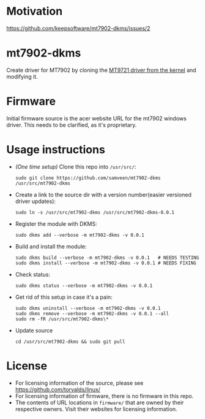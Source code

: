 # Motivation
https://github.com/keepsoftware/mt7902-dkms/issues/2

# mt7902-dkms
Create driver for MT7902 by cloning the [MT9721 driver from the kernel](https://github.com/torvalds/linux/tree/master/drivers/net/wireless/mediatek/mt76/mt7921) and modifying it.

# Firmware
Initial firmware source is the acer website URL for the mt7902 windows driver. This needs to be clarified, as it's proprietary.

# Usage instructions

- *(One time setup)* Clone this repo into `/usr/src/`:
  ```
  sudo git clone https://github.com/samveen/mt7902-dkms /usr/src/mt7902-dkms
  ```

- Create a link to the source dir with a version number(easier versioned driver updates):
  ```
  sudo ln -s /usr/src/mt7902-dkms /usr/src/mt7902-dkms-0.0.1
  ```

- Register the module with DKMS:
  ```
  sudo dkms add --verbose -m mt7902-dkms -v 0.0.1
  ```

- Build and install the module:
  ```
  sudo dkms build --verbose -m mt7902-dkms -v 0.0.1   # NEEDS TESTING
  sudo dkms install --verbose -m mt7902-dkms -v 0.0.1 # NEEDS FIXING
  ```

- Check status:
  ```
  sudo dkms status --verbose -m mt7902-dkms -v 0.0.1
  ```

- Get rid of this setup in case it's a pain:
  ```
  sudo dkms uninstall --verbose -m mt7902-dkms -v 0.0.1
  sudo dkms remove --verbose -m mt7902-dkms -v 0.0.1 --all
  sudo rm -fR /usr/src/mt7902-dkms\*
  ```

- Update source
  ```
  cd /usr/src/mt7902-dkms && sudo git pull
  ```

# License
- For licensing information of the source, please see https://github.com/torvalds/linux/
- For licensing information of firmware, there is no firmware in this repo.
- The contents of URL locations in `firmware/` that are owned by their respective owners. Visit their websites for licensing information.
